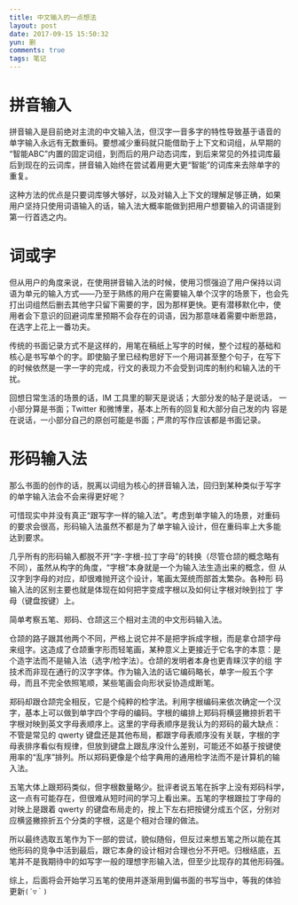 ```yaml
---
title: 中文输入的一点想法
layout: post
date: 2017-09-15 15:50:32
yun: 删
comments: true
tags: 笔记
---
```


# 拼音输入
拼音输入是目前绝对主流的中文输入法，但汉字一音多字的特性导致基于语音的
单字输入永远有无数重码。要想减少重码就只能借助于上下文和词组，从早期的
“智能ABC”内置的固定词组，到而后的用户动态词库，到后来常见的外挂词库最
后到现在的云词库，拼音输入始终在尝试着用更大更“智能”的词库来去除单字的
重复。

这种方法的优点是只要词库够大够好，以及对输入上下文的理解足够正确，如果
用户坚持只使用词语输入的话，输入法大概率能做到把用户想要输入的词语提到
第一行首选之内。

# 词或字
但从用户的角度来说，在使用拼音输入法的时候，使用习惯强迫了用户保持以词
语为单元的输入方式——乃至于熟练的用户在需要输入单个汉字的场景下，也会先
打出词组然后删去其他字只留下需要的字，因为那样更快。更有潜移默化中，使
用者会下意识的回避词库里预期不会存在的词语，因为那意味着需要中断思路，
在选字上花上一番功夫。

传统的书面记录方式不是这样的，用笔在稿纸上写字的时候，整个过程的基础和
核心是书写单个的字。即使脑子里已经构思好下一个用词甚至整个句子，在写下
的时候依然是一字一字的完成，行文的表现力不会受到词库的制约和输入法的干
扰。

回想日常生活的场景的话，IM 工具里的聊天是说话；大部分发的帖子是说话，
一小部分算是书面；Twitter 和微博里，基本上所有的回复和大部分自己发的内
容是在说话，一小部分自己的原创可能是书面；严肃的写作应该都是书面记录。

# 形码输入法
那么书面的创作的话，脱离以词组为核心的拼音输入法，回归到某种类似于写字
的单字输入法会不会来得更好呢？

可惜现实中并没有真正“跟写字一样的输入法”。考虑到单字输入的场景，对重码
的要求会很高，形码输入法虽然不都是为了单字输入设计，但在重码率上大多能
达到要求。

几乎所有的形码输入都脱不开“字-字根-拉丁字母”的转换（尽管仓颉的概念略有
不同），虽然从构字的角度，“字根”本身就是一个为输入法生造出来的概念，但
从汉字到字母的对应，却很难抛开这个设计，笔画太笼统而部首太繁杂。各种形
码输入法的区别主要也就是体现在如何把字变成字根以及如何让字根对映到拉丁
字母（键盘按键）上。

简单考察五笔、郑码、仓颉这三个相对主流的中文形码输入法。

仓颉的路子跟其他两个不同，严格上说它并不是把字拆成字根，而是拿仓颉字母
来组字。这造成了仓颉重字形而轻笔画，某种意义上更接近于它名字的本意：是
个造字法而不是输入法（选字/检字法）。仓颉的发明者本身也更青睐汉字的组
字技术而非现在通行的汉字字体。作为输入法的话它编码略长，单字一般五个字
母，而且不完全依照笔顺，某些笔画会向形状妥协造成断笔。

郑码却跟仓颉完全相反，它是个纯粹的检字法。利用字根编码来依次确定一个汉
字，基本上可以做到单字四个字母的编码。字根的编排上郑码将横竖撇捺折若干
字根对映到英文字母表顺序上。这里的字母表顺序是我认为的郑码的最大缺点：
不管是常见的 qwerty 键盘还是其他布局，都跟字母表顺序没有关联，字根的字
母表排序看似有规律，但放到键盘上跟乱序没什么差别，可能还不如基于按键使
用率的“乱序”排列。所以郑码更像是个给字典用的通用检字法而不是计算机的输
入法。

五笔大体上跟郑码类似，但字根数量略少。批评者说五笔在拆字上没有郑码科学，
这一点有可能存在，但很难从短时间的学习上看出来。五笔的字根跟拉丁字母的
对映上是跟着 qwerty 的键盘布局走的，按上下左右把按键分成五个区，分别对
应横竖撇捺折五个分类的字根，这是个相对合理的做法。

所以最终选取五笔作为下一部的尝试，貌似随俗，但反过来想五笔之所以能在其
他形码的竞争中活到最后，跟它本身的设计相对合理也分不开吧。归根结底，五
笔并不是我期待中的如写字一般的理想字形输入法，但至少比现存的其他形码强。


综上，后面将会开始学习五笔的使用并逐渐用到偏书面的书写当中，等我的体验
更新`(´▽｀)`
